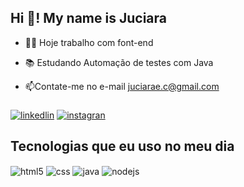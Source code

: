    <h2 align="left">Hi 👋! My name is Juciara </h2>

- 👩‍💻 Hoje trabalho com font-end

- 📚 Estudando Automação de testes com Java

- 📫Contate-me no e-mail juciarae.c@gmail.com                                      


###
   [![linkedlin](https://img.shields.io/badge/LinkedIn-0077B5?style=for-the-badge&logo=linkedin&logoColor=white)](https://www.linkedin.com/in/juciara-conceicao)
   [![instagran](https://img.shields.io/badge/Instagram-E4405F?style=for-the-badge&logo=instagram&logoColor=white)](https://www.instagram.com/juciara_e.c/)
  

  
## Tecnologias que eu uso no meu dia

<div style="display: inline_block">
  <img align="center" alt="html5" src="https://img.shields.io/badge/HTML5-E34F26?style=for-the-badge&logo=html5&logoColor=white" />
  <img align="center" alt="css" src="https://img.shields.io/badge/CSS3-1572B6?style=for-the-badge&logo=css3&logoColor=white" />
  <img align="center" alt="java" src="https://img.shields.io/badge/Java-ED8B00?style=for-the-badge&logo=openjdk&logoColor=white"  />
  <img align="center" alt="nodejs" src="https://img.shields.io/badge/Node.js-43853D?style=for-the-badge&logo=node.js&logoColor=white" />
</div><br/>





